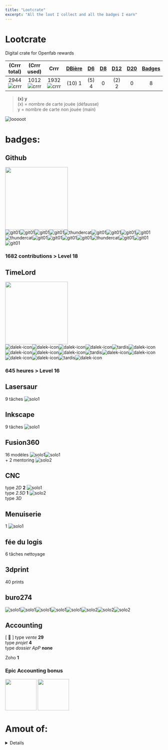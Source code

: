 ```yaml
---
title: "Lootcrate"
excerpt: "All the loot I collect and all the badges I earn"
---
```



[git01]: https://user-images.githubusercontent.com/12049360/29084849-a55c597c-7c6d-11e7-8b70-5bae811ca5c1.png
[thundercat]: https://user-images.githubusercontent.com/12049360/29084854-a7805d84-7c6d-11e7-92ce-83178d8c2e7a.gif
[dalek-icon]: https://user-images.githubusercontent.com/12049360/29084857-a9bc259c-7c6d-11e7-9b84-05fe2fb8e8db.jpg
[tardis]: https://user-images.githubusercontent.com/12049360/29084870-ab320324-7c6d-11e7-9942-78547f363787.jpg
[crrr]: https://user-images.githubusercontent.com/12049360/29777251-a3224790-8c0b-11e7-8751-848ac94bf6bf.png
[solo1]: https://user-images.githubusercontent.com/12049360/50540833-55dd9e80-0b99-11e9-9a3d-534cff2a971d.PNG
[solo2]: https://user-images.githubusercontent.com/12049360/50540834-570ecb80-0b99-11e9-9ebe-57cee8f6df6f.PNG
[solo3]: https://user-images.githubusercontent.com/12049360/50540837-58d88f00-0b99-11e9-9b9d-8e44ca591bcb.PNG

<note et commentaire>
<Use \ for avoiding auto syntaxe on markdown for + or other symboles>
<a name="headers"/>

# Lootcrate
Digital crate for Openfab rewards  

|(Crrr total)	|(Crrr used)	|    Crrr    	|[DBière](#dbière)	|[D6](#d6)		| [D8](#d8) | [D12](#d12) | [D20](#20) | [Badges](#badges)  |
|:-----------:|:----------:|:-----------:|:---:	|:---:|:---:|:---:|:---:|:---:|
|2944	![crrr]	|1012	![crrr]|1932	![crrr]	| (10) 1			|	(5) 4		|  0   |  (2) 2   |  0 | 8  |

>**(x) y**  
>(x) = nombre de carte jouée (défausse)  
>  y = nombre de carte non jouée (main)

![looooot](https://user-images.githubusercontent.com/12049360/28260660-653336a6-6adc-11e7-85ea-5d7926b4796b.jpg)

# badges:
## Github
<img src="https://user-images.githubusercontent.com/12049360/29082385-9d9fe38c-7c65-11e7-9aa7-dfede0df31fc.png" width="200"></img>    
![git01]![git01]![git01]![git01]![thundercat]![git01]![git01]![git01]![git01]![thundercat]![git01]![git01]![git01]![git01]![thundercat]![git01]![git01]![git01]
### 1682 contributions > Level 18    

## TimeLord
<img src="https://user-images.githubusercontent.com/12049360/29082390-9dc5c9c6-7c65-11e7-9982-a0cb464c0b73.png" width="200"></img>     
![dalek-icon]![dalek-icon]![dalek-icon]![dalek-icon]![tardis]![dalek-icon]![dalek-icon]![dalek-icon]![dalek-icon]![tardis]![dalek-icon]![dalek-icon]![dalek-icon]![dalek-icon]![tardis]![dalek-icon]
### 645 heures > Level 16

## Lasersaur 
9 tâches ![solo1]
## Inkscape 
9 tâches ![solo1]
## Fusion360 
16 modèles ![solo1]![solo1]  
\+ 2 mentoring ![solo2]
## CNC
type *2D* **2** ![solo1]  
type *2.5D* **1** ![solo2]  
type *3D*   
## Menuiserie
1 ![solo1]    
## fée du logis
6 tâches nettoyage
## 3dprint 
40 prints
## buro274
![solo1]![solo1]![solo1]![solo1]![solo1]![solo2]![solo2]![solo2]

## Accounting
 [ :scroll: ]
type *vente* **29**  
type *projet* **4**  
type *dossier ApP* **none**  

Zoho **1**

### Epic Accounting bonus
<img src="https://user-images.githubusercontent.com/12049360/50728560-1af4e100-112c-11e9-9cae-1cdbe0ee21b2.png" width="100"></img> <img src="https://user-images.githubusercontent.com/12049360/50728560-1af4e100-112c-11e9-9cae-1cdbe0ee21b2.png" width="100"></img> 


# Amout of:

<details>
  <summary>amount of dés</summary>

## carte valeurs
### Dé 6 : 4
### Dé 12 : 2

Next Lancédédé: **date**


## Détails cartes valeurs
### DBière
**count:** 0  
[#16](https://github.com/openfab-lab/openfab/issues/16), [#37](https://github.com/openfab-lab/openfab/issues/37), [#38](https://github.com/openfab-lab/openfab/issues/38), [#48](https://github.com/openfab-lab/openfab/issues/48), [#49](https://github.com/openfab-lab/openfab/issues/49)
### D6
- chercher 1 bac de maes au Delhaize [#66](https://github.com/openfab-lab/openfab/issues/66)
- Nettoyage buro aspi [#81](https://github.com/openfab-lab/openfab/issues/81)
- Nettoyage buro eau [#81](https://github.com/openfab-lab/openfab/issues/81)
- Poubelles [#81](https://github.com/openfab-lab/openfab/issues/81)
### D8
### D12
- chercher 1 bac de maes au colruyt [#76](https://github.com/openfab-lab/openfab/issues/76)
- Nettoyage buro toilette [#81](https://github.com/openfab-lab/openfab/issues/81)

<a name="20"/>

### D20


</details>
